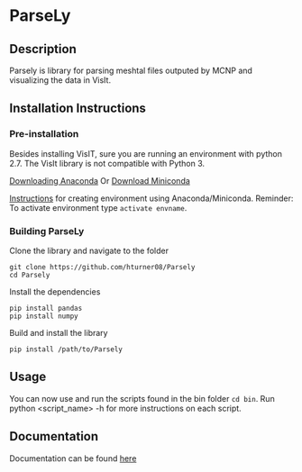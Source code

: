 # ParseLy
## Description
Parsely is library for parsing meshtal files outputed by MCNP and visualizing the
data in VisIt.
## Installation Instructions
### Pre-installation
Besides installing VisIT, sure you are running an environment with python 2.7. The VisIt library is not compatible with Python 3.

[Downloading Anaconda](https://www.anaconda.com/distribution/)
Or
[Download Miniconda](https://docs.conda.io/en/latest/miniconda.html)

[Instructions](https://uoa-eresearch.github.io/eresearch-cookbook/recipe/2014/11/20/conda/) for creating environment using Anaconda/Miniconda. Reminder: To activate environment type `activate envname`.

### Building ParseLy

Clone the library and navigate to the folder

    git clone https://github.com/hturner08/Parsely
    cd Parsely

Install the dependencies

    pip install pandas
    pip install numpy

Build and install the library

    pip install /path/to/Parsely

## Usage
You can now use and run the scripts found in the bin folder `cd bin`. Run python <script_name> -h for more instructions on each script.

## Documentation
Documentation can be found [here](https://github.com/hturner08)

